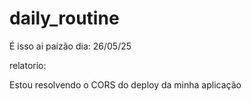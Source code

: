 # daily_routine
É isso ai paizão dia: 26/05/25

relatorio:

Estou resolvendo o CORS do deploy da minha aplicação
